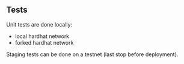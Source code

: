 ## Tests

Unit tests are done locally:

-   local hardhat network
-   forked hardhat network

Staging tests can be done on a testnet (last stop before deployment).
